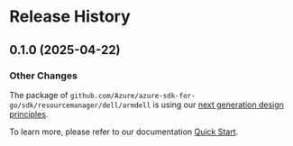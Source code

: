# Release History

## 0.1.0 (2025-04-22)
### Other Changes

The package of `github.com/Azure/azure-sdk-for-go/sdk/resourcemanager/dell/armdell` is using our [next generation design principles](https://azure.github.io/azure-sdk/general_introduction.html).

To learn more, please refer to our documentation [Quick Start](https://aka.ms/azsdk/go/mgmt).
